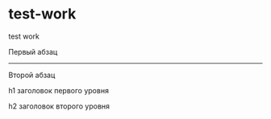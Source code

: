 # test-work
test work

Первый абзац
***
Второй абзац

h1 заголовок первого уровня

h2 заголовок второго уровня
